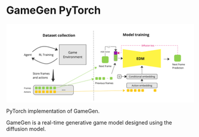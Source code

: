 # GameGen PyTorch

<p align="center">
  <img src="GameGen.png" alt="GameGen" style="display:block; margin:auto; width:730px;" />
</p>

PyTorch implementation of GameGen.

GameGen is a real-time generative game model designed using the diffusion model. 
